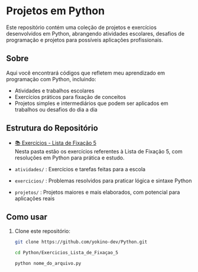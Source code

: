 # Projetos em Python

Este repositório contém uma coleção de projetos e exercícios desenvolvidos em Python, abrangendo atividades escolares, desafios de programação e projetos para possíveis aplicações profissionais.

## Sobre

Aqui você encontrará códigos que refletem meu aprendizado em programação com Python, incluindo:

- Atividades e trabalhos escolares
- Exercícios práticos para fixação de conceitos
- Projetos simples e intermediários que podem ser aplicados em trabalhos ou desafios do dia a dia

## Estrutura do Repositório

- [📚 Exercícios - Lista de Fixação 5](https://github.com/yokino-dev/Python/tree/main/Exercicios_Lista_de_Fixa%C3%A7%C3%A3o_5)  
  Nesta pasta estão os exercícios referentes à Lista de Fixação 5, com resoluções em Python para prática e estudo.

- `atividades/` : Exercícios e tarefas feitas para a escola  
- `exercicios/` : Problemas resolvidos para praticar lógica e sintaxe Python  
- `projetos/` : Projetos maiores e mais elaborados, com potencial para aplicações reais

## Como usar

1. Clone este repositório:

   ```bash
   git clone https://github.com/yokino-dev/Python.git

   cd Python/Exercicios_Lista_de_Fixaçao_5

   python nome_do_arquivo.py
